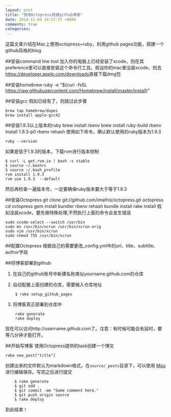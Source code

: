 ```yaml
---
layout: post
title: "使用Octopress搭建github博客"
date: 2014-11-04 14:57:57 +0800
comments: true
categories: 
---
```

这篇文章介绍在Mac上使用octopress+ruby，利用github pages功能，搭建一个github风格的blog

##安装command line tool
加入你的电脑上已经安装了xcode，则在其preference里可以直接安装这个命令行工具。假设你的mac里没装xcode，则去<https://developer.apple.com/downloads>直接下载dmg包

##安装homebrew
	ruby -e "$(curl -fsSL https://raw.githubusercontent.com/Homebrew/install/master/install)"

##安装gcc
假如已经有了，则跳过此步骤
	
	brew tap homebrew/dupes
	brew install apple-gcc42
	
##安装1.9.3以上版本的ruby
	brew install rbenv
	brew install ruby-build
	rbenv install 1.9.3-p0
	rbenv rehash
使用如下命令，确认默认使用的ruby版本为1.9.3
	
	ruby --version
如果是低于1.9.3的版本，下载rvm进行版本控制
	
	$ curl -L get.rvm.io | bash -s stable
	$ source ~/.bashrc
	$ source ~/.bash_profile
	rvm install 1.9.3
	rvm use 1.9.3  --default
然后再检查一遍版本号，一定要确保ruby版本要大于等于1.9.3

##安装Octopress
	git clone git://github.com/imathis/octopress.git octopress
	cd octopress
	gem install bundler
	rbenv rehash
	bundle install
	rake install
假如没装xcode，要先做特殊处理,不然执行上面的命令会发生错误
	
	sudo xcode-select --switch /usr/bin
	sudo mv /usr/bin/xcrun /usr/bin/xcrun-orig
	sudo vim /usr/bin/xcrun
	sudo chmod 755 /usr/bin/xcrun
	
##配置Octopress
根据自己的需要更改_config.yml中的url、title、subtitle、author字段

##将博客部署到github
1. 在自己的github账号中新建名称类似yourname.github.com的仓库
2. 自动配置上面创建的仓库，需要输入仓库地址

		$ rake setup_github_pages

3. 将博客真正部署到仓库中

		rake generate
		rake deploy
现在可以访问http://username.github.com了。注意：有时候可能会有延时，要等几分钟才能打开。

##开始写博客
使用Octopress提供的task创建一个博文

	rake new_post["title"]
创建出来的文件默认为markdown格式，在`source/_posts`目录下，可以使用 [Mou](http://25.io/mou/)进行编辑保存。写完之后进行提交

		$ rake generate
		$ git add .
		$ git commit -am "Some comment here." 
		$ git push origin source
		$ rake deploy
到此结束！










